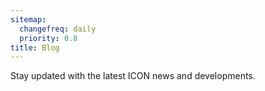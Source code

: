 ```yaml
---
sitemap:
  changefreq: daily
  priority: 0.8
title: Blog
---
```


Stay updated with the latest ICON news and developments.